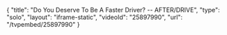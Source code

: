 {
    "title": "Do You Deserve To Be A Faster Driver? -- AFTER\/DRIVE",
    "type": "solo",
    "layout": "iframe-static",
    "videoId": "25897990",
    "url": "\/tvpembed\/25897990"
}